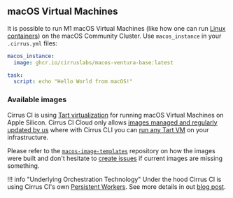 ## macOS Virtual Machines

It is possible to run M1 macOS Virtual Machines (like how one can run [Linux containers](linux.md)) on the macOS Community Cluster. 
Use `macos_instance` in your `.cirrus.yml` files:

```yaml
macos_instance:
  image: ghcr.io/cirruslabs/macos-ventura-base:latest

task:
  script: echo "Hello World from macOS!"
```

### Available images

Cirrus CI is using [Tart virtualization](https://github.com/cirruslabs/tart) for running macOS Virtual Machines on Apple Silicon.
Cirrus CI Cloud only allows [images managed and regularly updated by us](https://github.com/orgs/cirruslabs/packages?tab=packages&q=macos)
where with Cirrus CLI you can [run any Tart VM](https://github.com/cirruslabs/tart/blob/main/README.md#ci-integration) on your infrastructure.

Please refer to the [`macos-image-templates`](https://github.com/cirruslabs/macos-image-templates) repository on how the images were built and
don't hesitate to [create issues](https://github.com/cirruslabs/macos-image-templates/issues) if current images are missing something.

!!! info "Underlying Orchestration Technology"
    Under the hood Cirrus CI is using Cirrus CI's own [Persistent Workers](persistent-workers.md). See more details in
    out [blog post](https://medium.com/cirruslabs/new-macos-task-execution-architecture-for-cirrus-ci-604250627c94).

